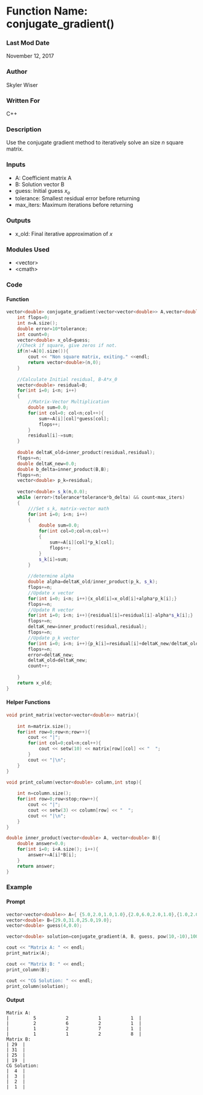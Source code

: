 # Function Name: conjugate_gradient()

### Last Mod Date
November 12, 2017
### Author
Skyler Wiser
### Written For
C++
### Description
Use the conjugate gradient method to iteratively solve an size *n* square matrix.
### Inputs

* A: Coefficient matrix A
* B: Solution vector B
* guess: Initial guess *x<sub>o</sub>*
* tolerance: Smallest residual error before returning
* max_iters: Maximum iterations before returning

### Outputs

* x_old: Final iterative approximation of *x*

### Modules Used

* \<vector\>
* \<cmath\>

### Code

#### Function

```c++
vector<double> conjugate_gradient(vector<vector<double>> A,vector<double> B,vector<double> guess,double tolerance,int max_iters){
    int flops=0;
    int n=A.size();
    double error=10*tolerance;
    int count=0;
    vector<double> x_old=guess;
    //Check if square, give zeros if not.
    if(n!=A[0].size()){
        cout << "Non square matrix, exiting." <<endl;
        return vector<double>(n,0);
    }
    
    //Calculate Initial residual, B-A*x_0
    vector<double> residual=B;
    for(int i=0; i<n; i++)
    {
        //Matrix-Vector Multiplication
        double sum=0.0;
        for(int col=0; col<n;col++){
            sum+=A[i][col]*guess[col];
            flops++;
        }
        residual[i]-=sum;
    }
    
    double deltaK_old=inner_product(residual,residual);
    flops+=n;
    double deltaK_new=0.0;
    double b_delta=inner_product(B,B);
    flops+=n;
    vector<double> p_k=residual;
    
    vector<double> s_k(n,0.0);
    while (error>(tolerance*tolerance*b_delta) && count<max_iters)
    {
        ///Set s_k, matrix-vector math
        for(int i=0; i<n; i++)
        {
            double sum=0.0;
            for(int col=0;col<n;col++)
            {
                sum+=A[i][col]*p_k[col];
                flops++;
            }
            s_k[i]=sum;
        }
        
        //determine alpha
        double alpha=deltaK_old/inner_product(p_k, s_k);
        flops+=n;
        //Update x vector
        for(int i=0; i<n; i++){x_old[i]=x_old[i]+alpha*p_k[i];}
        flops+=n;
        //Update R vector
        for(int i=0; i<n; i++){residual[i]=residual[i]-alpha*s_k[i];}
        flops+=n;
        deltaK_new=inner_product(residual,residual);
        flops+=n;
        //Update p_k vector
        for(int i=0; i<n; i++){p_k[i]=residual[i]+deltaK_new/deltaK_old*p_k[i];}
        flops+=n;
        error=deltaK_new;
        deltaK_old=deltaK_new;
        count++;
        
    }
    return x_old;    
}
```

#### Helper Functions

```c++
void print_matrix(vector<vector<double>> matrix){
    
    int n=matrix.size();
    for(int row=0;row<n;row++){
        cout << "|";
        for(int col=0;col<n;col++){
            cout << setw(10) << matrix[row][col] << "  ";
        }
        cout << "|\n";
    }
}

void print_column(vector<double> column,int stop){
    
    int n=column.size();
    for(int row=0;row<stop;row++){
        cout << "|";
        cout << setw(3) << column[row] << "  ";
        cout << "|\n";
    }
}

double inner_product(vector<double> A, vector<double> B){
    double answer=0.0;
    for(int i=0; i<A.size(); i++){
        answer+=A[i]*B[i];
    }
    return answer;
}
```

### Example
#### Prompt

```c++
vector<vector<double>> A={ {5.0,2.0,1.0,1.0},{2.0,6.0,2.0,1.0},{1.0,2.0,7.0,1.0},{1.0,1.0,2.0,8.0} };
vector<double> B={29.0,31.0,25.0,19.0};
vector<double> guess(4,0.0);

vector<double> solution=conjugate_gradient(A, B, guess, pow(10,-10),100);

cout << "Matrix A: " << endl;
print_matrix(A);

cout << "Matrix B: " << endl;
print_column(B);

cout << "CG Solution: " << endl;
print_column(solution);
```

#### Output

```
Matrix A: 
|         5           2           1           1  |
|         2           6           2           1  |
|         1           2           7           1  |
|         1           1           2           8  |
Matrix B: 
| 29  |
| 31  |
| 25  |
| 19  |
CG Solution: 
|  4  |
|  3  |
|  2  |
|  1  |
```










